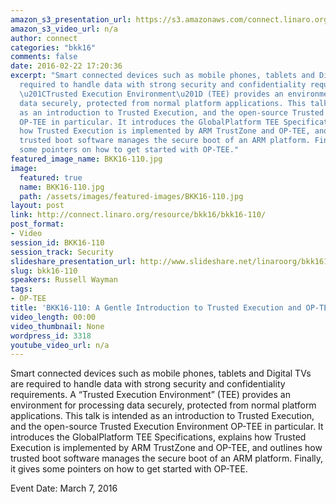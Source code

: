 ```yaml
---
amazon_s3_presentation_url: https://s3.amazonaws.com/connect.linaro.org/bkk16/Presentations/Monday/BKK16-110.pdf
amazon_s3_video_url: n/a
author: connect
categories: "bkk16"
comments: false
date: 2016-02-22 17:20:36
excerpt: "Smart connected devices such as mobile phones, tablets and Digital TVs are
  required to handle data with strong security and confidentiality requirements. A
  \u201CTrusted Execution Environment\u201D (TEE) provides an environment for processing
  data securely, protected from normal platform applications. This talk is intended
  as an introduction to Trusted Execution, and the open-source Trusted Execution Environment
  OP-TEE in particular. It introduces the GlobalPlatform TEE Specifications, explains
  how Trusted Execution is implemented by ARM TrustZone and OP-TEE, and outlines how
  trusted boot software manages the secure boot of an ARM platform. Finally, it gives
  some pointers on how to get started with OP-TEE."
featured_image_name: BKK16-110.jpg
image:
  featured: true
  name: BKK16-110.jpg
  path: /assets/images/featured-images/BKK16-110.jpg
layout: post
link: http://connect.linaro.org/resource/bkk16/bkk16-110/
post_format:
- Video
session_id: BKK16-110
session_track: Security
slideshare_presentation_url: http://www.slideshare.net/linaroorg/bkk16110-a-gentle-introduction-to-trusted-execution-and-optee
slug: bkk16-110
speakers: Russell Wayman
tags:
- OP-TEE
title: 'BKK16-110: A Gentle Introduction to Trusted Execution and OP-TEE'
video_length: 00:00
video_thumbnail: None
wordpress_id: 3318
youtube_video_url: n/a
---
```


Smart connected devices such as mobile phones, tablets and Digital TVs are required to handle data with strong security and confidentiality requirements. A “Trusted Execution Environment” (TEE) provides an environment for processing data securely, protected from normal platform applications. This talk is intended as an introduction to Trusted Execution, and the open-source Trusted Execution Environment OP-TEE in particular. It introduces the GlobalPlatform TEE Specifications, explains how Trusted Execution is implemented by ARM TrustZone and OP-TEE, and outlines how trusted boot software manages the secure boot of an ARM platform. Finally, it gives some pointers on how to get started with OP-TEE.

Event Date: March 7, 2016